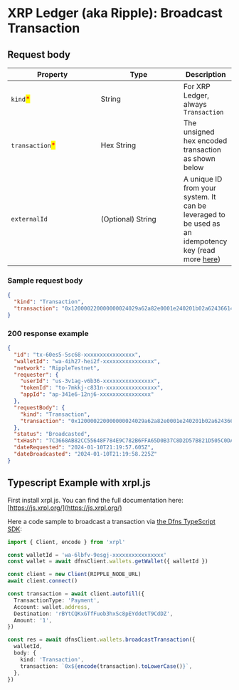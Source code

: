 # XRP Ledger (aka Ripple): Broadcast Transaction

## Request body <a href="#transaction-request-body" id="transaction-request-body"></a>

<table><thead><tr><th width="186">Property</th><th width="170">Type</th><th>Description</th></tr></thead><tbody><tr><td><code>kind</code><mark style="color:red;">*</mark></td><td>String</td><td>For XRP Ledger, always <code>Transaction</code></td></tr><tr><td><code>transaction</code><mark style="color:red;">*</mark></td><td>Hex String</td><td>The unsigned hex encoded transaction as shown below</td></tr><tr><td><code>externalId</code></td><td>(Optional) String</td><td>A unique ID from your system. It can be leveraged to be used as an idempotency key (read more <a href="../../../advanced-topics/api-idempotency.md">here</a>)</td></tr></tbody></table>

### Sample request body <a href="#sample-transaction-request" id="sample-transaction-request"></a>

```json
{
  "kind": "Transaction",
  "transaction": "0x120000220000000024029a62a82e0001e240201b02a6243661400000000000000168400000000000000c8114860184b4f4c6cc17ae9c2a77cfcd328b43ec2aac8314543aba55a3bede29c5d512ff0cb17db626b9ed9a"
}
```

### 200 response example <a href="#transaction-response-example" id="transaction-response-example"></a>

```json
{
  "id": "tx-60es5-5sc68-xxxxxxxxxxxxxxxx",
  "walletId": "wa-4ih27-hei2f-xxxxxxxxxxxxxxxx",
  "network": "RippleTestnet",
  "requester": {
    "userId": "us-3v1ag-v6b36-xxxxxxxxxxxxxxxx",
    "tokenId": "to-7mkkj-c831n-xxxxxxxxxxxxxxxx",
    "appId": "ap-341e6-12nj6-xxxxxxxxxxxxxxxx"
  },
  "requestBody": {
    "kind": "Transaction",
    "transaction": "0x120000220000000024029a62a82e0001e240201b02a6243661400000000000000168400000000000000c8114860184b4f4c6cc17ae9c2a77cfcd328b43ec2aac8314543aba55a3bede29c5d512ff0cb17db626b9ed9a"
  },
  "status": "Broadcasted",
  "txHash": "7C3668AB82CC55648F784E9C782B6FFA65D0B37C8D2D57B821D505C0DAF27197",
  "dateRequested": "2024-01-10T21:19:57.605Z",
  "dateBroadcasted": "2024-01-10T21:19:58.225Z"
}
```

## Typescript Example with xrpl.js

First install xrpl.js. You can find the full documentation here: [https://js.xrpl.org/](https://js.xrpl.org/)

Here a code sample to broadcast a transaction via [the Dfns TypeScript SDK](https://github.com/dfns/dfns-sdk-ts):

```typescript
import { Client, encode } from 'xrpl'

const walletId = 'wa-6lbfv-9esgj-xxxxxxxxxxxxxxxx'
const wallet = await dfnsClient.wallets.getWallet({ walletId })

const client = new Client(RIPPLE_NODE_URL)
await client.connect()

const transaction = await client.autofill({
  TransactionType: 'Payment',
  Account: wallet.address,
  Destination: 'rBYtCQKxGTfFuob3hxSc8pEYddetT9CdDZ',
  Amount: '1',
})

const res = await dfnsClient.wallets.broadcastTransaction({
  walletId,
  body: {
    kind: 'Transaction',
    transaction: `0x${encode(transaction).toLowerCase()}`,
  },
})
```
